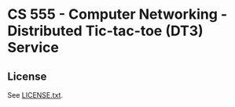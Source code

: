 # CS 555 - Computer Networking - Distributed Tic-tac-toe (DT3) Service

## License

See [LICENSE.txt](./LICENSE.txt).
